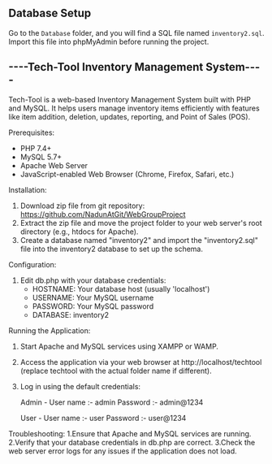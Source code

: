 ## Database Setup

Go to the `Database` folder, and you will find a SQL file named `inventory2.sql`. Import this file into phpMyAdmin before running the project.

## ----Tech-Tool Inventory Management System----

Tech-Tool is a web-based Inventory Management System built with PHP and MySQL. 
It helps users manage inventory items efficiently with features like item addition, deletion, updates, reporting, and Point of Sales (POS).

Prerequisites:
- PHP 7.4+
- MySQL 5.7+
- Apache Web Server
- JavaScript-enabled Web Browser (Chrome, Firefox, Safari, etc.)

Installation:
1. Download zip file from git repository: https://github.com/NadunAtGit/WebGroupProject
2. Extract the zip file and move the project folder to your web server's root directory (e.g., htdocs for Apache).
3. Create a database named "inventory2" and import the "inventory2.sql" file into the inventory2 database to set up the schema.

Configuration:
1. Edit db.php with your database credentials:
   - HOSTNAME: Your database host (usually 'localhost')
   - USERNAME: Your MySQL username
   - PASSWORD: Your MySQL password
   - DATABASE: inventory2

Running the Application:
1. Start Apache and MySQL services using XAMPP or WAMP.
2. Access the application via your web browser at http://localhost/techtool (replace techtool with the actual folder name if different).
3. Log in using the default credentials:

	Admin - User name :- admin
	        Password  :- admin@1234

	User - User name :- user
	       Password  :- user@1234

Troubleshooting:
1.Ensure that Apache and MySQL services are running.
2.Verify that your database credentials in db.php are correct.
3.Check the web server error logs for any issues if the application does not load.





